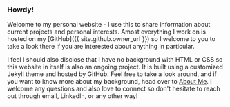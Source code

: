 ### Howdy!

<a></a>
 
Welcome to my personal website - I use this to share information about current projects and personal interests. Amost everything I work on is hosted on my [GitHub]({{ site.github.owner_url }}) so I welcome to you to take a look there if you are interested about anything in particular.

I feel I should also disclose that I have no background with HTML or CSS so this website in itself is also an ongoing project. It is built using a customized Jekyll theme and hosted by GitHub. Feel free to take a look around, and if you want to know more about my background, head over to [About Me](./about.html). I welcome any questions and also love to connect so don't hesitate to reach out through email, LinkedIn, or any other way!